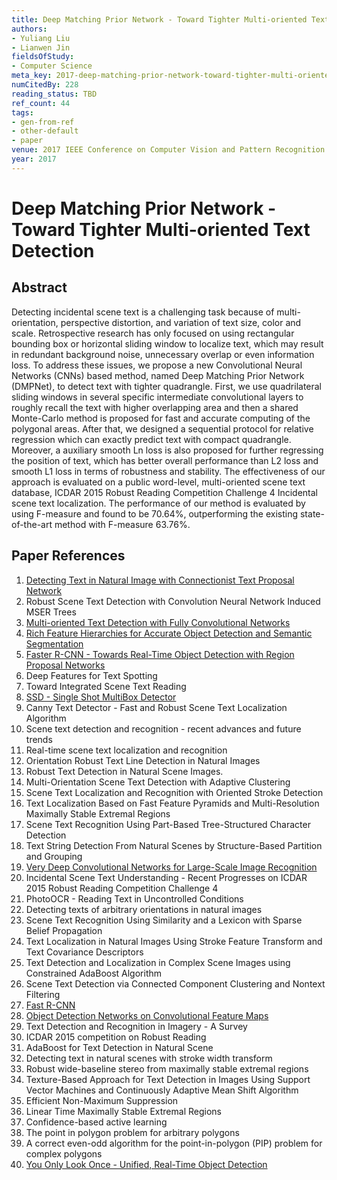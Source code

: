 ```yaml
---
title: Deep Matching Prior Network - Toward Tighter Multi-oriented Text Detection
authors:
- Yuliang Liu
- Lianwen Jin
fieldsOfStudy:
- Computer Science
meta_key: 2017-deep-matching-prior-network-toward-tighter-multi-oriented-text-detection
numCitedBy: 228
reading_status: TBD
ref_count: 44
tags:
- gen-from-ref
- other-default
- paper
venue: 2017 IEEE Conference on Computer Vision and Pattern Recognition (CVPR)
year: 2017
---
```


# Deep Matching Prior Network - Toward Tighter Multi-oriented Text Detection

## Abstract

Detecting incidental scene text is a challenging task because of multi-orientation, perspective distortion, and variation of text size, color and scale. Retrospective research has only focused on using rectangular bounding box or horizontal sliding window to localize text, which may result in redundant background noise, unnecessary overlap or even information loss. To address these issues, we propose a new Convolutional Neural Networks (CNNs) based method, named Deep Matching Prior Network (DMPNet), to detect text with tighter quadrangle. First, we use quadrilateral sliding windows in several specific intermediate convolutional layers to roughly recall the text with higher overlapping area and then a shared Monte-Carlo method is proposed for fast and accurate computing of the polygonal areas. After that, we designed a sequential protocol for relative regression which can exactly predict text with compact quadrangle. Moreover, a auxiliary smooth Ln loss is also proposed for further regressing the position of text, which has better overall performance than L2 loss and smooth L1 loss in terms of robustness and stability. The effectiveness of our approach is evaluated on a public word-level, multi-oriented scene text database, ICDAR 2015 Robust Reading Competition Challenge 4 Incidental scene text localization. The performance of our method is evaluated by using F-measure and found to be 70.64%, outperforming the existing state-of-the-art method with F-measure 63.76%.

## Paper References

1. [Detecting Text in Natural Image with Connectionist Text Proposal Network](2016-detecting-text-in-natural-image-with-connectionist-text-proposal-network)
2. Robust Scene Text Detection with Convolution Neural Network Induced MSER Trees
3. [Multi-oriented Text Detection with Fully Convolutional Networks](2016-multi-oriented-text-detection-with-fully-convolutional-networks)
4. [Rich Feature Hierarchies for Accurate Object Detection and Semantic Segmentation](2014-rich-feature-hierarchies-for-accurate-object-detection-and-semantic-segmentation)
5. [Faster R-CNN - Towards Real-Time Object Detection with Region Proposal Networks](2015-faster-r-cnn-towards-real-time-object-detection-with-region-proposal-networks)
6. Deep Features for Text Spotting
7. Toward Integrated Scene Text Reading
8. [SSD - Single Shot MultiBox Detector](2016-ssd-net.md)
9. Canny Text Detector - Fast and Robust Scene Text Localization Algorithm
10. Scene text detection and recognition - recent advances and future trends
11. Real-time scene text localization and recognition
12. Orientation Robust Text Line Detection in Natural Images
13. Robust Text Detection in Natural Scene Images.
14. Multi-Orientation Scene Text Detection with Adaptive Clustering
15. Scene Text Localization and Recognition with Oriented Stroke Detection
16. Text Localization Based on Fast Feature Pyramids and Multi-Resolution Maximally Stable Extremal Regions
17. Scene Text Recognition Using Part-Based Tree-Structured Character Detection
18. Text String Detection From Natural Scenes by Structure-Based Partition and Grouping
19. [Very Deep Convolutional Networks for Large-Scale Image Recognition](2014-vggnet.md)
20. Incidental Scene Text Understanding - Recent Progresses on ICDAR 2015 Robust Reading Competition Challenge 4
21. PhotoOCR - Reading Text in Uncontrolled Conditions
22. Detecting texts of arbitrary orientations in natural images
23. Scene Text Recognition Using Similarity and a Lexicon with Sparse Belief Propagation
24. Text Localization in Natural Images Using Stroke Feature Transform and Text Covariance Descriptors
25. Text Detection and Localization in Complex Scene Images using Constrained AdaBoost Algorithm
26. Scene Text Detection via Connected Component Clustering and Nontext Filtering
27. [Fast R-CNN](2015-fast-r-cnn)
28. [Object Detection Networks on Convolutional Feature Maps](2017-object-detection-networks-on-convolutional-feature-maps)
29. Text Detection and Recognition in Imagery - A Survey
30. ICDAR 2015 competition on Robust Reading
31. AdaBoost for Text Detection in Natural Scene
32. Detecting text in natural scenes with stroke width transform
33. Robust wide-baseline stereo from maximally stable extremal regions
34. Texture-Based Approach for Text Detection in Images Using Support Vector Machines and Continuously Adaptive Mean Shift Algorithm
35. Efficient Non-Maximum Suppression
36. Linear Time Maximally Stable Extremal Regions
37. Confidence-based active learning
38. The point in polygon problem for arbitrary polygons
39. A correct even-odd algorithm for the point-in-polygon (PIP) problem for complex polygons
40. [You Only Look Once - Unified, Real-Time Object Detection](2016-you-only-look-once-unified-real-time-object-detection)
